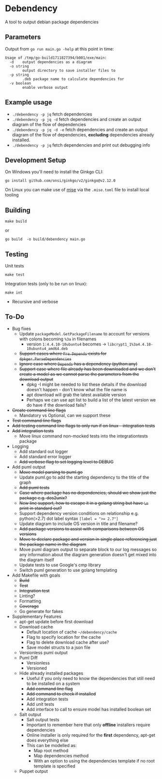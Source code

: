# Debendency
A tool to output debian package dependencies

## Parameters
Output from `go run main.go -help` at this point in time:
```
Usage of /tmp/go-build1711827394/b001/exe/main:
  -d    output dependencies as a diagram
  -o string
        output directory to save installer files to
  -p string
        .deb package name to calculate dependencies for
  -v boolean
        enable verbose output  

```
## Example usage
* `./debendency -p jq` fetch dependencies
* `./debendency -p jq -d` fetch dependencies and create an output diagram of the flow of dependencies
* `./debendency -p jq -d -e` fetch dependencies and create an output diagram of the flow of dependencies, **excluding** dependencies already installed.
* `./debendency -p jq` fetch dependencies and print out debugging info

## Development Setup
On Windows you'll need to install the Ginkgo CLI:
```
go install github.com/onsi/ginkgo/v2/ginkgo@v2.12.0
```
On Linux you can make use of [mise](https://mise.jdx.dev/) via the `.mise.toml` file to install local tooling

## Building
```
make build
```
or 
```
go build  -o build/debendency main.go
```
## Testing
Unit tests
```
make test
```
Integration tests (only to be run on linux):
```
make int
```

* Recursive and verbose

## To-Do 
* Bug fixes
  * Update `packageModel.GetPackageFilename` to account for versions with colons becoming `%3a` in filenames
    * version `1:4.4.10-10ubuntu4` becomes -> `libcrypt1_1%3a4.4.10-10ubuntu4_amd64.deb`
  * ~~Support cases where `Pre-Depends` exists for `dpkger.ParseDependencies`~~
  * ~~Ignore case where `Depends` has a dependency (python:any)~~
  * ~~Support case where file already has been downloaded and we don't create a model as we cannot parse the parameters from the download output~~
    * dpkg -I might be needed to list these details if the download doesn't happen - don't know what the file name is
    * apt download will grab the latest available version
    * Perhaps we can use apt list to build a list of the latest version we do have if the download fails?
* ~~Create command line flags~~
  * Mandatory vs Optional, can we support these
* ~~Test command line flags~~
* ~~Add testing command line flags to only run if on linux - integration tests~~
* ~~Add integration tests~~
  * Move linux command non-mocked tests into the integrationtests package 
* Logging
  * Add standard out logger
  * Add standard error logger
  * ~~Add verbose flag to set logging level to DEBUG~~
* Add puml output
  * ~~Move model parsing to puml.go~~
  * Update puml.go to add the starting dependency to the title of the graph
  * ~~Add puml tests~~
  * ~~Case where package has no dependencies, should we show just the package e.g. dos2unix?~~
  * ~~New line support, how to escape it in a golang string but have `\n` print in standard out?~~
  * Support dependency version conditions on relationship  e.g. python(>2.7) dot label syntax `[label = ">= 2.7"]`
  * Update diagram to include OS version in title and filename?
  * ~~Add package versions to assist with comparisons between OS versions~~  
  * ~~Move to declare package and version in single place referencing just the package name in the diagram~~
  * Move puml diagram output to separate block to our log messages so any information about the diagram generation doesn't get mixed into the diagram itself
  * Update tests to use Google's cmp library
  * Switch puml generation to use golang templating
* Add Makefile with goals
  * ~~Build~~
  * ~~Test~~
  * ~~Integration test~~
  * Linting?
  * Formatting
  * ~~Coverage~~
  * Go generate for fakes
* Supplementary Features
  * apt-get update before first download
  * Download cache
    * Default location of cache `~/debendency/cache`
    * Flag to specify location for the cache
    * Flag to delete download cache after use?
    * Save model structs to a json file
  * Versionless puml output
  * Puml Diff
    * Versionless
    * Versioned
  * Hide already installed packages
    * Useful if you only need to know the dependencies that still need to be installed on a system
    * ~~Add command line flag~~
    * ~~Add command to check if installed~~
    * Add integration tests
    * Add unit tests
    * Add interface to call to ensure model has installed boolean set
  * Salt output
    * Salt output tests
    * Important to remember here that only **offline** installers require dependencies
    * Online installer is only required for the **first** dependency, apt-get does everything else
    * This can be modelled as:
      * Map root method
      * Map dependencies method
      * With an option to using the dependencies template if no root template is specified
  * Puppet output
